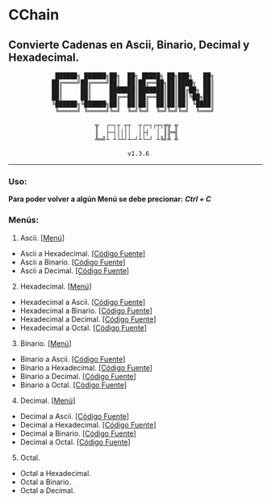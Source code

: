 # CChain
## Convierte Cadenas en Ascii, Binario, Decimal y Hexadecimal.


                 ██████╗ ██████╗██╗  ██╗ █████╗ ██╗███╗   ██╗
                ██╔════╝██╔════╝██║  ██║██╔══██╗██║████╗  ██║
                ██║     ██║     ███████║███████║██║██╔██╗ ██║
                ██║     ██║     ██╔══██║██╔══██║██║██║╚██╗██║
                ╚██████╗╚██████╗██║  ██║██║  ██║██║██║ ╚████║
                 ╚═════╝ ╚═════╝╚═╝  ╚═╝╚═╝  ╚═╝╚═╝╚═╝  ╚═══╝
                 
                            ╦  ┌─┐┬ ┬┬  ┬┌─┐┌┬┐╦╦ ╦
                            ║  ├─┤││││  │├┤  │ ║╠═╣
                            ╩═╝┴ ┴└┴┘┴─┘┴└─┘ ┴╚╝╩ ╩
                 
                                     v1.3.6

- - -

### Uso:

__Para poder volver a algún Menú se debe precionar:__  ___Ctrl + C___

### Menús:

1. Ascii. [\[Menú\]](https://github.com/LawlietJH/CChain/blob/master/CChain.py#L410)
  * Ascii a Hexadecimal. [\[Código Fuente\]](https://github.com/LawlietJH/CChain/blob/master/CChain.py#L28)
  * Ascii a Binario. [\[Código Fuente\]](https://github.com/LawlietJH/CChain/blob/master/CChain.py#L52)
  * Ascii a Decimal. [\[Código Fuente\]](https://github.com/LawlietJH/CChain/blob/master/CChain.py#L75)
  
2. Hexadecimal. [\[Menú\]](https://github.com/LawlietJH/CChain/blob/master/CChain.py#L496)
  * Hexadecimal a Ascii. [\[Código Fuente\]](https://github.com/LawlietJH/CChain/blob/master/CChain.py#L96)
  * Hexadecimal a Binario. [\[Código Fuente\]](https://github.com/LawlietJH/CChain/blob/master/CChain.py#L106)
  * Hexadecimal a Decimal. [\[Código Fuente\]](https://github.com/LawlietJH/CChain/blob/master/CChain.py#L130)
  * Hexadecimal a Octal. [\[Código Fuente\]](https://github.com/LawlietJH/CChain/blob/master/CChain.py#L161)
  
3. Binario. [\[Menú\]](https://github.com/LawlietJH/CChain/blob/master/CChain.py#L601)
  * Binario a Ascii. [\[Código Fuente\]](https://github.com/LawlietJH/CChain/blob/master/CChain.py#L178)
  * Binario a Hexadecimal. [\[Código Fuente\]](https://github.com/LawlietJH/CChain/blob/master/CChain.py#L188)
  * Binario a Decimal. [\[Código Fuente\]](https://github.com/LawlietJH/CChain/blob/master/CChain.py#L217)
  * Binario a Octal. [\[Código Fuente\]](https://github.com/LawlietJH/CChain/blob/master/CChain.py#L244)
  
4. Decimal. [\[Menú\]](https://github.com/LawlietJH/CChain/blob/master/CChain.py#L706)
  * Decimal a Ascii. [\[Código Fuente\]](https://github.com/LawlietJH/CChain/blob/master/CChain.py#L262)
  * Decimal a Hexadecimal. [\[Código Fuente\]](https://github.com/LawlietJH/CChain/blob/master/CChain.py#L287)
  * Decimal a Binario. [\[Código Fuente\]](https://github.com/LawlietJH/CChain/blob/master/CChain.py#L316)
  * Decimal a Octal. [\[Código Fuente\]](https://github.com/LawlietJH/CChain/blob/master/CChain.py#L336)
  
5. Octal.
  * Octal a Hexadecimal.
  * Octal a Binario.
  * Octal a Decimal.
